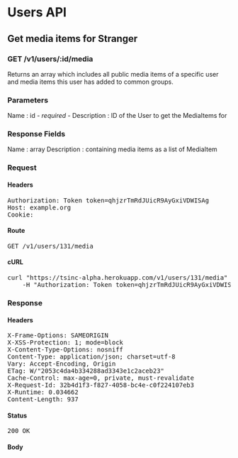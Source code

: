 # Users API

## Get media items for Stranger

### GET /v1/users/:id/media

Returns an array which includes all public media items of a specific user and media items this user has added to common groups.

### Parameters

Name : id *- required -*
Description : ID of the User to get the MediaItems for


### Response Fields

Name : array
Description : containing media items as a list of MediaItem

### Request

#### Headers

<pre>Authorization: Token token=qhjzrTmRdJUicR9AyGxiVDWISAg
Host: example.org
Cookie: </pre>

#### Route

<pre>GET /v1/users/131/media</pre>

#### cURL

<pre class="request">curl &quot;https://tsinc-alpha.herokuapp.com/v1/users/131/media&quot; -X GET \
	-H &quot;Authorization: Token token=qhjzrTmRdJUicR9AyGxiVDWISAg&quot;</pre>

### Response

#### Headers

<pre>X-Frame-Options: SAMEORIGIN
X-XSS-Protection: 1; mode=block
X-Content-Type-Options: nosniff
Content-Type: application/json; charset=utf-8
Vary: Accept-Encoding, Origin
ETag: W/&quot;2053c4da4b334288ad3343e1c2aceb23&quot;
Cache-Control: max-age=0, private, must-revalidate
X-Request-Id: 32b4d1f3-f827-4058-bc4e-c0f224107eb3
X-Runtime: 0.034662
Content-Length: 937</pre>

#### Status

<pre>200 OK</pre>

#### Body

```javascript

```
